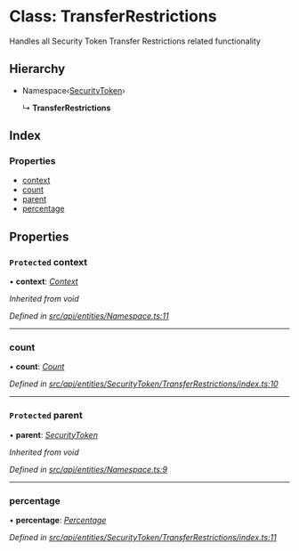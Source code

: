 # Class: TransferRestrictions

Handles all Security Token Transfer Restrictions related functionality

## Hierarchy

* Namespace‹[SecurityToken](securitytoken.md)›

  ↳ **TransferRestrictions**

## Index

### Properties

* [context](transferrestrictions.md#protected-context)
* [count](transferrestrictions.md#count)
* [parent](transferrestrictions.md#protected-parent)
* [percentage](transferrestrictions.md#percentage)

## Properties

### `Protected` context

• **context**: *[Context](context.md)*

*Inherited from void*

*Defined in [src/api/entities/Namespace.ts:11](https://github.com/PolymathNetwork/polymesh-sdk/blob/a0872cf4/src/api/entities/Namespace.ts#L11)*

___

###  count

• **count**: *[Count](count.md)*

*Defined in [src/api/entities/SecurityToken/TransferRestrictions/index.ts:10](https://github.com/PolymathNetwork/polymesh-sdk/blob/a0872cf4/src/api/entities/SecurityToken/TransferRestrictions/index.ts#L10)*

___

### `Protected` parent

• **parent**: *[SecurityToken](securitytoken.md)*

*Inherited from void*

*Defined in [src/api/entities/Namespace.ts:9](https://github.com/PolymathNetwork/polymesh-sdk/blob/a0872cf4/src/api/entities/Namespace.ts#L9)*

___

###  percentage

• **percentage**: *[Percentage](percentage.md)*

*Defined in [src/api/entities/SecurityToken/TransferRestrictions/index.ts:11](https://github.com/PolymathNetwork/polymesh-sdk/blob/a0872cf4/src/api/entities/SecurityToken/TransferRestrictions/index.ts#L11)*
